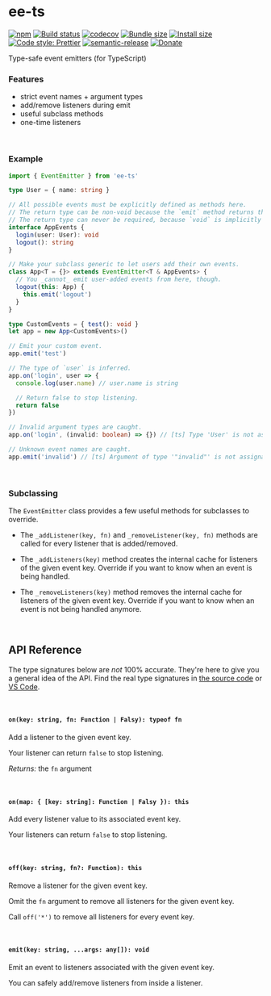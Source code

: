 # ee-ts

[![npm](https://img.shields.io/npm/v/ee-ts.svg)](https://www.npmjs.com/package/ee-ts)
[![Build status](https://travis-ci.org/aleclarson/ee-ts.svg?branch=master)](https://travis-ci.org/aleclarson/ee-ts)
[![codecov](https://codecov.io/gh/aleclarson/ee-ts/branch/master/graph/badge.svg)](https://codecov.io/gh/aleclarson/ee-ts)
[![Bundle size](https://badgen.net/bundlephobia/min/ee-ts)](https://bundlephobia.com/result?p=ee-ts)
[![Install size](https://packagephobia.now.sh/badge?p=ee-ts)](https://packagephobia.now.sh/result?p=ee-ts)
[![Code style: Prettier](https://img.shields.io/badge/code_style-prettier-ff69b4.svg)](https://github.com/prettier/prettier)
[![semantic-release](https://img.shields.io/badge/%20%20%F0%9F%93%A6%F0%9F%9A%80-semantic--release-e10079.svg)](https://github.com/semantic-release/semantic-release)
[![Donate](https://img.shields.io/badge/Donate-PayPal-green.svg)](https://paypal.me/alecdotbiz)

Type-safe event emitters (for TypeScript)

### Features

- strict event names + argument types
- add/remove listeners during emit
- useful subclass methods
- one-time listeners

&nbsp;

### Example

```ts
import { EventEmitter } from 'ee-ts'

type User = { name: string }

// All possible events must be explicitly defined as methods here.
// The return type can be non-void because the `emit` method returns the last non-void value.
// The return type can never be required, because `void` is implicitly added to every event.
interface AppEvents {
  login(user: User): void
  logout(): string
}

// Make your subclass generic to let users add their own events.
class App<T = {}> extends EventEmitter<T & AppEvents> {
  // You _cannot_ emit user-added events from here, though.
  logout(this: App) {
    this.emit('logout')
  }
}

type CustomEvents = { test(): void }
let app = new App<CustomEvents>()

// Emit your custom event.
app.emit('test')

// The type of `user` is inferred.
app.on('login', user => {
  console.log(user.name) // user.name is string

  // Return false to stop listening.
  return false
})

// Invalid argument types are caught.
app.on('login', (invalid: boolean) => {}) // [ts] Type 'User' is not assignable to type 'boolean'.

// Unknown event names are caught.
app.emit('invalid') // [ts] Argument of type '"invalid"' is not assignable to parameter of type '"login" | "logout" | "test"'.
```

&nbsp;

### Subclassing

The `EventEmitter` class provides a few useful methods for subclasses to override.

- The `_addListener(key, fn)` and `_removeListener(key, fn)` methods are called for every
  listener that is added/removed.

- The `_addListeners(key)` method creates the internal cache for listeners of the given event key. Override if you want to know when an event is being handled.

- The `_removeListeners(key)` method removes the internal cache for listeners of the given event key. Override if you want to know when an event is not being handled anymore.

&nbsp;

## API Reference

The type signatures below are _not_ 100% accurate. They're here to give you a general idea of the API. Find the real type signatures in [the source code](./src/ee.ts) or [VS Code](https://code.visualstudio.com/docs/editor/intellisense).

&nbsp;

#### `on(key: string, fn: Function | Falsy): typeof fn`

Add a listener to the given event key.

Your listener can return `false` to stop listening.

_Returns:_ the `fn` argument

&nbsp;

#### `on(map: { [key: string]: Function | Falsy }): this`

Add every listener value to its associated event key.

Your listeners can return `false` to stop listening.

&nbsp;

#### `off(key: string, fn?: Function): this`

Remove a listener for the given event key.

Omit the `fn` argument to remove all listeners for the given event key.

Call `off('*')` to remove all listeners for every event key.

&nbsp;

#### `emit(key: string, ...args: any[]): void`

Emit an event to listeners associated with the given event key.

You can safely add/remove listeners from inside a listener.
